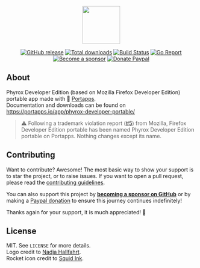 <p align="center"><a href="https://portapps.io/app/phyrox-developer-portable/" target="_blank"><img width="100" src="https://github.com/portapps/phyrox-developer-portable/blob/master/res/papp.png"></a></p>

<p align="center">
  <a href="https://portapps.io/app/phyrox-developer-portable/#download"><img src="https://img.shields.io/github/release/portapps/phyrox-developer-portable.svg?style=flat-square" alt="GitHub release"></a>
  <a href="https://portapps.io/app/phyrox-developer-portable/#download"><img src="https://img.shields.io/github/downloads/portapps/phyrox-developer-portable/total.svg?style=flat-square" alt="Total downloads"></a>
  <a href="https://github.com/portapps/phyrox-developer-portable/actions?workflow=build"><img src="https://img.shields.io/github/workflow/status/portapps/phyrox-developer-portable/build?label=build&logo=github&style=flat-square" alt="Build Status"></a>
  <a href="https://goreportcard.com/report/github.com/portapps/phyrox-developer-portable"><img src="https://goreportcard.com/badge/github.com/portapps/phyrox-developer-portable?style=flat-square" alt="Go Report"></a>
  <br /><a href="https://github.com/sponsors/crazy-max"><img src="https://img.shields.io/badge/sponsor-crazy--max-181717.svg?logo=github&style=flat-square" alt="Become a sponsor"></a>
  <a href="https://www.paypal.me/crazyws"><img src="https://img.shields.io/badge/donate-paypal-00457c.svg?logo=paypal&style=flat-square" alt="Donate Paypal"></a>
</p>

## About

Phyrox Developer Edition (based on Mozilla Firefox Developer Edition) portable app made with 🚀 [Portapps](https://portapps.io).<br />
Documentation and downloads can be found on https://portapps.io/app/phyrox-developer-portable/

> :warning: Following a trademark violation report ([#5](https://github.com/portapps/phyrox-developer-portable/issues/5)) from Mozilla, Firefox Developer Edition portable has been named Phyrox Developer Edition portable on Portapps. Nothing changes except its name.

## Contributing

Want to contribute? Awesome! The most basic way to show your support is to star the project, or to raise issues. If
you want to open a pull request, please read the [contributing guidelines](https://portapps.io/doc/contribute/).

You can also support this project by [**becoming a sponsor on GitHub**](https://github.com/sponsors/crazy-max) or by
making a [Paypal donation](https://www.paypal.me/crazyws) to ensure this journey continues indefinitely!

Thanks again for your support, it is much appreciated! :pray:

## License

MIT. See `LICENSE` for more details.<br />
Logo credit to [Nadja Hallfahrt](http://blog.artcore-illustrations.de/).<br />
Rocket icon credit to [Squid Ink](http://thesquid.ink).
